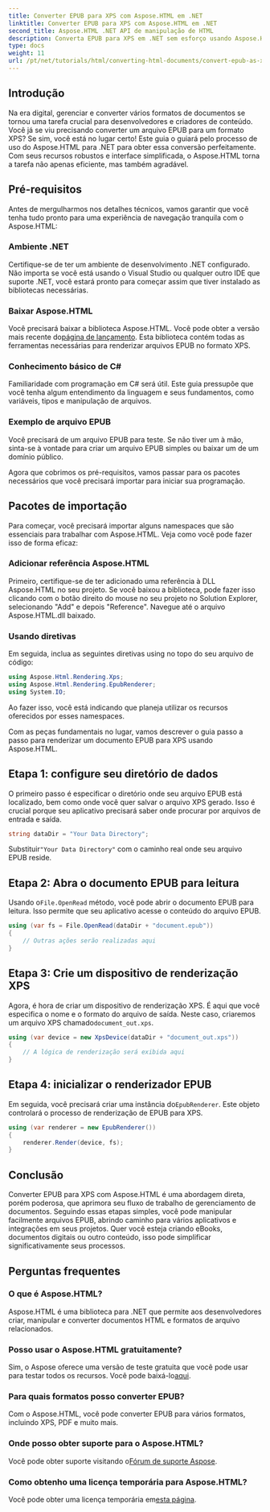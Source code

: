 ```yaml
---
title: Converter EPUB para XPS com Aspose.HTML em .NET
linktitle: Converter EPUB para XPS com Aspose.HTML em .NET
second_title: Aspose.HTML .NET API de manipulação de HTML
description: Converta EPUB para XPS em .NET sem esforço usando Aspose.HTML. Siga nosso guia passo a passo para renderização de documentos sem problemas.
type: docs
weight: 11
url: /pt/net/tutorials/html/converting-html-documents/convert-epub-as-xps/
---
```

## Introdução

Na era digital, gerenciar e converter vários formatos de documentos se tornou uma tarefa crucial para desenvolvedores e criadores de conteúdo. Você já se viu precisando converter um arquivo EPUB para um formato XPS? Se sim, você está no lugar certo! Este guia o guiará pelo processo de uso do Aspose.HTML para .NET para obter essa conversão perfeitamente. Com seus recursos robustos e interface simplificada, o Aspose.HTML torna a tarefa não apenas eficiente, mas também agradável.

## Pré-requisitos

Antes de mergulharmos nos detalhes técnicos, vamos garantir que você tenha tudo pronto para uma experiência de navegação tranquila com o Aspose.HTML:

### Ambiente .NET
Certifique-se de ter um ambiente de desenvolvimento .NET configurado. Não importa se você está usando o Visual Studio ou qualquer outro IDE que suporte .NET, você estará pronto para começar assim que tiver instalado as bibliotecas necessárias.

### Baixar Aspose.HTML
Você precisará baixar a biblioteca Aspose.HTML. Você pode obter a versão mais recente do[página de lançamento](https://releases.aspose.com/html/net/). Esta biblioteca contém todas as ferramentas necessárias para renderizar arquivos EPUB no formato XPS.

### Conhecimento básico de C#
Familiaridade com programação em C# será útil. Este guia pressupõe que você tenha algum entendimento da linguagem e seus fundamentos, como variáveis, tipos e manipulação de arquivos.

### Exemplo de arquivo EPUB
Você precisará de um arquivo EPUB para teste. Se não tiver um à mão, sinta-se à vontade para criar um arquivo EPUB simples ou baixar um de um domínio público.

Agora que cobrimos os pré-requisitos, vamos passar para os pacotes necessários que você precisará importar para iniciar sua programação.

## Pacotes de importação

Para começar, você precisará importar alguns namespaces que são essenciais para trabalhar com Aspose.HTML. Veja como você pode fazer isso de forma eficaz:

### Adicionar referência Aspose.HTML
Primeiro, certifique-se de ter adicionado uma referência à DLL Aspose.HTML no seu projeto. Se você baixou a biblioteca, pode fazer isso clicando com o botão direito do mouse no seu projeto no Solution Explorer, selecionando "Add" e depois "Reference". Navegue até o arquivo Aspose.HTML.dll baixado.

### Usando diretivas
Em seguida, inclua as seguintes diretivas using no topo do seu arquivo de código:

```csharp
using Aspose.Html.Rendering.Xps;
using Aspose.Html.Rendering.EpubRenderer;
using System.IO;
```

Ao fazer isso, você está indicando que planeja utilizar os recursos oferecidos por esses namespaces.

Com as peças fundamentais no lugar, vamos descrever o guia passo a passo para renderizar um documento EPUB para XPS usando Aspose.HTML.

## Etapa 1: configure seu diretório de dados

O primeiro passo é especificar o diretório onde seu arquivo EPUB está localizado, bem como onde você quer salvar o arquivo XPS gerado. Isso é crucial porque seu aplicativo precisará saber onde procurar por arquivos de entrada e saída.

```csharp
string dataDir = "Your Data Directory";
```

 Substituir`"Your Data Directory"` com o caminho real onde seu arquivo EPUB reside.

## Etapa 2: Abra o documento EPUB para leitura

 Usando o`File.OpenRead` método, você pode abrir o documento EPUB para leitura. Isso permite que seu aplicativo acesse o conteúdo do arquivo EPUB.

```csharp
using (var fs = File.OpenRead(dataDir + "document.epub"))
{
    // Outras ações serão realizadas aqui
}
```

## Etapa 3: Crie um dispositivo de renderização XPS

 Agora, é hora de criar um dispositivo de renderização XPS. É aqui que você especifica o nome e o formato do arquivo de saída. Neste caso, criaremos um arquivo XPS chamado`document_out.xps`.

```csharp
using (var device = new XpsDevice(dataDir + "document_out.xps"))
{
    // A lógica de renderização será exibida aqui
}
```

## Etapa 4: inicializar o renderizador EPUB

 Em seguida, você precisará criar uma instância do`EpubRenderer`. Este objeto controlará o processo de renderização de EPUB para XPS.

```csharp
using (var renderer = new EpubRenderer())
{
    renderer.Render(device, fs);
}
```

## Conclusão

Converter EPUB para XPS com Aspose.HTML é uma abordagem direta, porém poderosa, que aprimora seu fluxo de trabalho de gerenciamento de documentos. Seguindo essas etapas simples, você pode manipular facilmente arquivos EPUB, abrindo caminho para vários aplicativos e integrações em seus projetos. Quer você esteja criando eBooks, documentos digitais ou outro conteúdo, isso pode simplificar significativamente seus processos. 

## Perguntas frequentes

### O que é Aspose.HTML?
Aspose.HTML é uma biblioteca para .NET que permite aos desenvolvedores criar, manipular e converter documentos HTML e formatos de arquivo relacionados.

### Posso usar o Aspose.HTML gratuitamente?
 Sim, o Aspose oferece uma versão de teste gratuita que você pode usar para testar todos os recursos. Você pode baixá-lo[aqui](https://releases.aspose.com/).

### Para quais formatos posso converter EPUB?
Com o Aspose.HTML, você pode converter EPUB para vários formatos, incluindo XPS, PDF e muito mais.

### Onde posso obter suporte para o Aspose.HTML?
 Você pode obter suporte visitando o[Fórum de suporte Aspose](https://forum.aspose.com/c/html/29).

### Como obtenho uma licença temporária para Aspose.HTML?
Você pode obter uma licença temporária em[esta página](https://purchase.conholdate.com/temporary-license/).